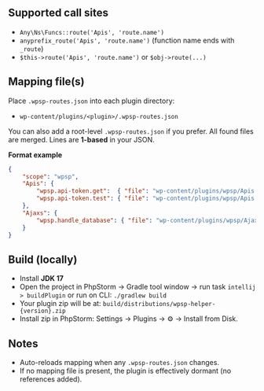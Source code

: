 ## Supported call sites
- `Any\Ns\Funcs::route('Apis', 'route.name')`
- `anyprefix_route('Apis', 'route.name')`  (function name ends with `_route`)
- `$this->route('Apis', 'route.name')` or `$obj->route(...)`

## Mapping file(s)
Place `.wpsp-routes.json` into each plugin directory:
- `wp-content/plugins/<plugin>/.wpsp-routes.json`

You can also add a root-level `.wpsp-routes.json` if you prefer. All found files are merged.
Lines are **1-based** in your JSON.

**Format example**
```json
{
    "scope": "wpsp",
    "Apis": {
        "wpsp.api-token.get":  { "file": "wp-content/plugins/wpsp/Apis.php",  "line": 27 },
        "wpsp.api-token.test": { "file": "wp-content/plugins/wpsp/Apis.php",  "line": 28 }
    },
    "Ajaxs": {
        "wpsp.handle_database": { "file": "wp-content/plugins/wpsp/Ajaxs.php", "line": 22 }
    }
}
```

## Build (locally)
- Install **JDK 17**
- Open the project in PhpStorm → Gradle tool window → run task `intellij > buildPlugin`
  or run on CLI: `./gradlew build`
- Your plugin zip will be at: `build/distributions/wpsp-helper-{version}.zip`
- Install zip in PhpStorm: Settings → Plugins → ⚙ → Install from Disk.

## Notes
- Auto-reloads mapping when any `.wpsp-routes.json` changes.
- If no mapping file is present, the plugin is effectively dormant (no references added).
